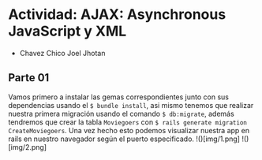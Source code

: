 # Actividad: AJAX: Asynchronous JavaScript y XML
- Chavez Chico Joel Jhotan
## Parte 01
Vamos primero a instalar las gemas correspondientes junto con sus dependencias usando el `$ bundle install`, asi mismo tenemos que realizar nuestra primera migración usando el comando `$ db:migrate`, además tendremos que crear la tabla `Moviegoers` con `$ rails generate migration CreateMoviegoers`. Una vez hecho esto podemos visualizar nuestra app en rails en nuestro navegador según el puerto especificado.
!()[img/1.png]
!()[img/2.png]
